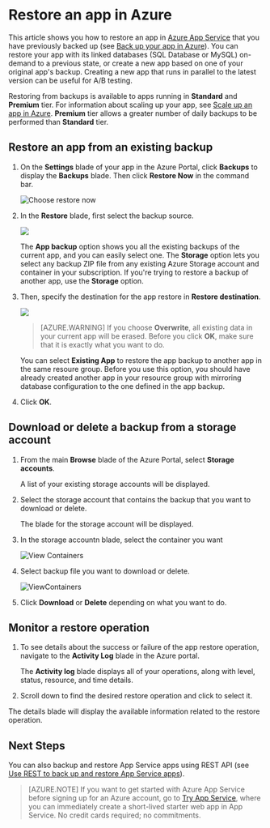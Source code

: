 <properties
    pageTitle="Restore an app in Azure"
    description="Learn how to restore your app from a backup."
    services="app-service"
    documentationcenter=""
    author="cephalin"
    manager="wpickett"
    editor="jimbe" />
<tags
    ms.assetid="4444dbf7-363c-47e2-b24a-dbd45cb08491"
    ms.service="app-service"
    ms.workload="na"
    ms.tgt_pltfrm="na"
    ms.devlang="na"
    ms.topic="article"
    ms.date="07/06/2016"
    wacn.date=""
    ms.author="cephalin" />

# Restore an app in Azure
This article shows you how to restore an app in [Azure App Service](/documentation/articles/app-service-value-prop-what-is/)
that you have previously backed up (see [Back up your app in Azure](/documentation/articles/web-sites-backup/)). You can restore your app
with its linked databases (SQL Database or MySQL) on-demand to a previous state, or create a new app based on one of
your original app's backup. Creating a new app that runs in parallel to the latest version can be useful for A/B
testing.

Restoring from backups is available to apps running in **Standard** and **Premium** tier. For information about scaling
up your app, see [Scale up an app in Azure](/documentation/articles/web-sites-scale/). **Premium** tier allows a greater number of daily
backups to be performed than **Standard** tier.

## <a name="PreviousBackup"></a> Restore an app from an existing backup
1. On the **Settings** blade of your app in the Azure Portal, click **Backups** to display the **Backups** blade. Then click **Restore Now** in the command bar.
   
    ![Choose restore now][ChooseRestoreNow]
2. In the **Restore** blade, first select the backup source.
   
    ![](./media/web-sites-restore/021ChooseSource.png)
   
    The **App backup** option shows you all the existing backups of the current app, and you can easily select one.
    The **Storage** option lets you select any backup ZIP file from any existing Azure Storage account and container in your subscription.
    If you're trying to restore a backup of another app, use the **Storage** option.
3. Then, specify the destination for the app restore in **Restore destination**.
   
    ![](./media/web-sites-restore/022ChooseDestination.png)
   
   > [AZURE.WARNING]
   > If you choose **Overwrite**, all existing data in your current app will be erased. Before you click **OK**,
   > make sure that it is exactly what you want to do.
   > 
   > 
   
    You can select **Existing App** to restore the app backup to another app in the same resoure group. Before you use this option,
    you should have already created another app in your resource group with mirroring database configuration to the one defined
    in the app backup.
4. Click **OK**.

## <a name="StorageAccount"></a> Download or delete a backup from a storage account
1. From the main **Browse** blade of the Azure Portal, select **Storage accounts**.
   
    A list of your existing storage accounts will be displayed.
2. Select the storage account that contains the backup that you want to download or delete.
   
    The blade for the storage account will be displayed.
3. In the storage accountn blade, select the container you want
   
    ![View Containers][ViewContainers]
4. Select backup file you want to download or delete.
   
    ![ViewContainers](./media/web-sites-restore/03ViewFiles.png)
5. Click **Download** or **Delete** depending on what you want to do.  

## <a name="OperationLogs"></a> Monitor a restore operation
1. To see details about the success or failure of the app restore operation, navigate to the **Activity Log** blade in the Azure portal.
   
    The **Activity log** blade displays all of your operations, along with level, status, resource, and time details.
2. Scroll down to find the desired restore operation and click to select it.

The details blade will display the available information related to the restore operation.

## Next Steps
You can also backup and restore App Service apps using REST API (see [Use REST to back up and restore App Service apps](/documentation/articles/websites-csm-backup/)).

> [AZURE.NOTE]
> If you want to get started with Azure App Service before signing up for an Azure account, go to [Try App Service](https://tryappservice.azure.com/), where you can immediately create a short-lived starter web app in App Service. No credit cards required; no commitments.
> 
> 

<!-- IMAGES -->
[ChooseRestoreNow]: ./media/web-sites-restore/02ChooseRestoreNow.png
[ViewContainers]: ./media/web-sites-restore/03ViewContainers.png
[StorageAccountFile]: ./media/web-sites-restore/02StorageAccountFile.png
[BrowseCloudStorage]: ./media/web-sites-restore/03BrowseCloudStorage.png
[StorageAccountFileSelected]: ./media/web-sites-restore/04StorageAccountFileSelected.png
[ChooseRestoreSettings]: ./media/web-sites-restore/05ChooseRestoreSettings.png
[ChooseDBServer]: ./media/web-sites-restore/06ChooseDBServer.png
[RestoreToNewSQLDB]: ./media/web-sites-restore/07RestoreToNewSQLDB.png
[NewSQLDBConfig]: ./media/web-sites-restore/08NewSQLDBConfig.png
[RestoredContosoWebSite]: ./media/web-sites-restore/09RestoredContosoWebSite.png
[DashboardOperationLogsLink]: ./media/web-sites-restore/10DashboardOperationLogsLink.png
[ManagementServicesOperationLogsList]: ./media/web-sites-restore/11ManagementServicesOperationLogsList.png
[DetailsButton]: ./media/web-sites-restore/12DetailsButton.png
[OperationDetails]: ./media/web-sites-restore/13OperationDetails.png
